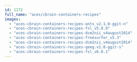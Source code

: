 ```yaml
---
id: 1172
full_name: "aces/cbrain-containers-recipes"
images: 
  - "aces-cbrain-containers-recipes-ants_v2.1.0-ggit-n"
  - "aces-cbrain-containers-recipes-fsl_v5.0.9"
  - "aces-cbrain-containers-recipes-dcm2nii_v4august2014"
  - "aces-cbrain-containers-recipes-freesurfer_v5.3"
  - "aces-cbrain-containers-recipes-dcm2nii_v4august2014"
  - "aces-cbrain-containers-recipes-qeeg.v1.0-ggit-s"
  - "aces-cbrain-containers-recipes-fsl_v6.0.1"
---
```

